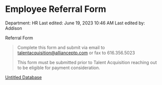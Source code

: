 # Employee Referral Form

Department: HR
Last edited: June 19, 2023 10:46 AM
Last edited by: Addison

> 
> 

Referral Form

> Complete this form and submit via email to talentacquisition@allianceptp.com or fax to 616.356.5023
> 
> 
> This form must be submitted prior to Talent Acquisition reaching out to be eligible for payment consideration.
> 

[Untitled Database](Employee%20Referral%20Form%202f5b83e882fd4d498669e82026d013dd/Untitled%20Database%2012f7bbb71e014f339f1741420c4f93d8.csv)